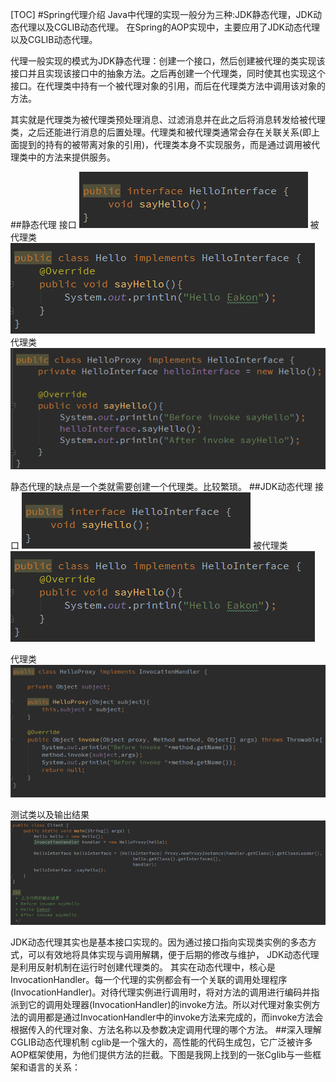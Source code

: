 
[TOC]
#Spring代理介绍
Java中代理的实现一般分为三种:JDK静态代理，JDK动态代理以及CGLIB动态代理。
在Spring的AOP实现中，主要应用了JDK动态代理以及CGLIB动态代理。

代理一般实现的模式为JDK静态代理：创建一个接口，然后创建被代理的类实现该接口并且实现该接口中的抽象方法。之后再创建一个代理类，同时使其也实现这个接口。在代理类中持有一个被代理对象的引用，而后在代理类方法中调用该对象的方法。

其实就是代理类为被代理类预处理消息、过滤消息并在此之后将消息转发给被代理类，之后还能进行消息的后置处理。代理类和被代理类通常会存在关联关系(即上面提到的持有的被带离对象的引用)，代理类本身不实现服务，而是通过调用被代理类中的方法来提供服务。

##静态代理
接口
![](2021-03-08-11-29-12.png)
被代理类
![](2021-03-08-11-30-23.png)
代理类
![](2021-03-08-11-30-36.png)


静态代理的缺点是一个类就需要创建一个代理类。比较繁琐。
##JDK动态代理
接口
![](2021-03-08-11-32-42.png)
被代理类
![](2021-03-08-11-34-02.png)

代理类
![](2021-03-08-11-34-13.png)

测试类以及输出结果
![](2021-03-08-11-35-02.png)


JDK动态代理其实也是基本接口实现的。因为通过接口指向实现类实例的多态方式，可以有效地将具体实现与调用解耦，便于后期的修改与维护，
JDK动态代理是利用反射机制在运行时创建代理类的。 其实在动态代理中，核心是InvocationHandler。每一个代理的实例都会有一个关联的调用处理程序(InvocationHandler)。对待代理实例进行调用时，将对方法的调用进行编码并指派到它的调用处理器(InvocationHandler)的invoke方法。所以对代理对象实例方法的调用都是通过InvocationHandler中的invoke方法来完成的，而invoke方法会根据传入的代理对象、方法名称以及参数决定调用代理的哪个方法。
##深入理解CGLIB动态代理机制
cglib是一个强大的，高性能的代码生成包，它广泛被许多AOP框架使用，为他们提供方法的拦截。下图是我网上找到的一张Cglib与一些框架和语言的关系：
